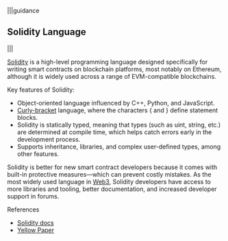 |||guidance

## Solidity Language

|||

[Solidity](https://soliditylang.org/) is a high-level programming language designed specifically for writing smart contracts on blockchain platforms, most notably on Ethereum, although it is widely used across a range of EVM-compatible blockchains.

Key features of Solidity:

* Object-oriented language influenced by C++, Python, and JavaScript.  
* [Curly-bracket](https://en.wikipedia.org/wiki/List\_of\_programming\_languages\_by\_type\#Curly-bracket\_languages) language, where the characters { and } define statement blocks.  
* Solidity is statically typed, meaning that types (such as uint, string, etc.) are determined at compile time, which helps catch errors early in the development process.  
* Supports inheritance, libraries, and complex user-defined types, among other features.

Solidity is better for new smart contract developers because it comes with built-in protective measures—which can prevent costly mistakes. As the most widely used language in [Web3](https://chain.link/education/web3), Solidity developers have access to more libraries and tooling, better documentation, and increased developer support in forums.

References

* [Solidity docs](https://docs.soliditylang.org/)   
* [Yellow Paper](https://ethereum.github.io/yellowpaper/paper.pdf) 
